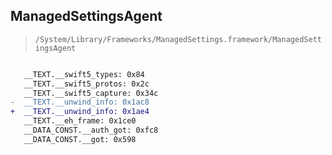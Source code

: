 ## ManagedSettingsAgent

> `/System/Library/Frameworks/ManagedSettings.framework/ManagedSettingsAgent`

```diff

   __TEXT.__swift5_types: 0x84
   __TEXT.__swift5_protos: 0x2c
   __TEXT.__swift5_capture: 0x34c
-  __TEXT.__unwind_info: 0x1ac8
+  __TEXT.__unwind_info: 0x1ae4
   __TEXT.__eh_frame: 0x1ce0
   __DATA_CONST.__auth_got: 0xfc8
   __DATA_CONST.__got: 0x598

```
